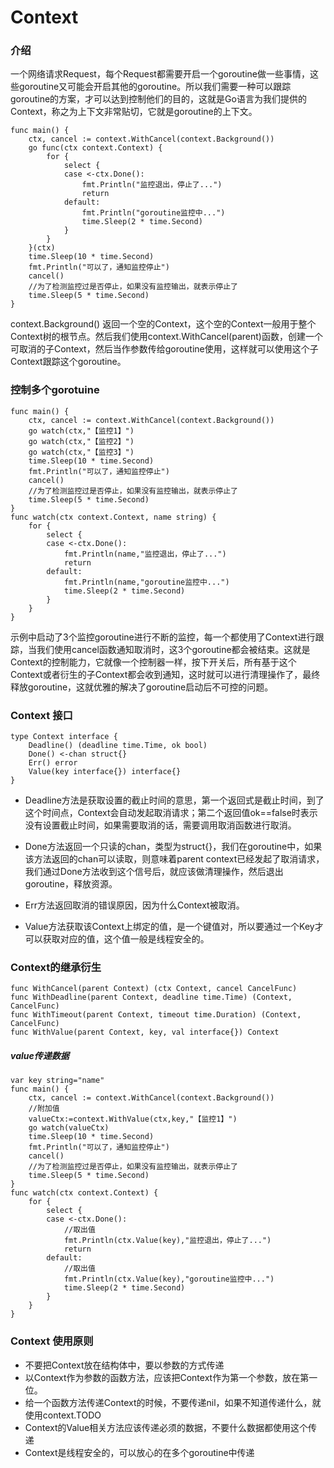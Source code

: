 # Context


### 介绍
一个网络请求Request，每个Request都需要开启一个goroutine做一些事情，这些goroutine又可能会开启其他的goroutine。所以我们需要一种可以跟踪goroutine的方案，才可以达到控制他们的目的，这就是Go语言为我们提供的Context，称之为上下文非常贴切，它就是goroutine的上下文。

```
func main() {
	ctx, cancel := context.WithCancel(context.Background())
	go func(ctx context.Context) {
		for {
			select {
			case <-ctx.Done():
				fmt.Println("监控退出，停止了...")
				return
			default:
				fmt.Println("goroutine监控中...")
				time.Sleep(2 * time.Second)
			}
		}
	}(ctx)
	time.Sleep(10 * time.Second)
	fmt.Println("可以了，通知监控停止")
	cancel()
	//为了检测监控过是否停止，如果没有监控输出，就表示停止了
	time.Sleep(5 * time.Second)
}
```


context.Background() 返回一个空的Context，这个空的Context一般用于整个Context树的根节点。然后我们使用context.WithCancel(parent)函数，创建一个可取消的子Context，然后当作参数传给goroutine使用，这样就可以使用这个子Context跟踪这个goroutine。




### 控制多个gorotuine

```
func main() {
	ctx, cancel := context.WithCancel(context.Background())
	go watch(ctx,"【监控1】")
	go watch(ctx,"【监控2】")
	go watch(ctx,"【监控3】")
	time.Sleep(10 * time.Second)
	fmt.Println("可以了，通知监控停止")
	cancel()
	//为了检测监控过是否停止，如果没有监控输出，就表示停止了
	time.Sleep(5 * time.Second)
}
func watch(ctx context.Context, name string) {
	for {
		select {
		case <-ctx.Done():
			fmt.Println(name,"监控退出，停止了...")
			return
		default:
			fmt.Println(name,"goroutine监控中...")
			time.Sleep(2 * time.Second)
		}
	}
}
```


示例中启动了3个监控goroutine进行不断的监控，每一个都使用了Context进行跟踪，当我们使用cancel函数通知取消时，这3个goroutine都会被结束。这就是Context的控制能力，它就像一个控制器一样，按下开关后，所有基于这个Context或者衍生的子Context都会收到通知，这时就可以进行清理操作了，最终释放goroutine，这就优雅的解决了goroutine启动后不可控的问题。


### Context 接口

```
type Context interface {
	Deadline() (deadline time.Time, ok bool)
	Done() <-chan struct{}
	Err() error
	Value(key interface{}) interface{}
}
```


* Deadline方法是获取设置的截止时间的意思，第一个返回式是截止时间，到了这个时间点，Context会自动发起取消请求；第二个返回值ok==false时表示没有设置截止时间，如果需要取消的话，需要调用取消函数进行取消。

* Done方法返回一个只读的chan，类型为struct{}，我们在goroutine中，如果该方法返回的chan可以读取，则意味着parent context已经发起了取消请求，我们通过Done方法收到这个信号后，就应该做清理操作，然后退出goroutine，释放资源。

* Err方法返回取消的错误原因，因为什么Context被取消。
 
* Value方法获取该Context上绑定的值，是一个键值对，所以要通过一个Key才可以获取对应的值，这个值一般是线程安全的。



### Context的继承衍生

```
func WithCancel(parent Context) (ctx Context, cancel CancelFunc)
func WithDeadline(parent Context, deadline time.Time) (Context, CancelFunc)
func WithTimeout(parent Context, timeout time.Duration) (Context, CancelFunc)
func WithValue(parent Context, key, val interface{}) Context
```


##### value传递数据

```
var key string="name"
func main() {
	ctx, cancel := context.WithCancel(context.Background())
	//附加值
	valueCtx:=context.WithValue(ctx,key,"【监控1】")
	go watch(valueCtx)
	time.Sleep(10 * time.Second)
	fmt.Println("可以了，通知监控停止")
	cancel()
	//为了检测监控过是否停止，如果没有监控输出，就表示停止了
	time.Sleep(5 * time.Second)
}
func watch(ctx context.Context) {
	for {
		select {
		case <-ctx.Done():
			//取出值
			fmt.Println(ctx.Value(key),"监控退出，停止了...")
			return
		default:
			//取出值
			fmt.Println(ctx.Value(key),"goroutine监控中...")
			time.Sleep(2 * time.Second)
		}
	}
}
```


### Context 使用原则

* 不要把Context放在结构体中，要以参数的方式传递
* 以Context作为参数的函数方法，应该把Context作为第一个参数，放在第一位。
* 给一个函数方法传递Context的时候，不要传递nil，如果不知道传递什么，就使用context.TODO
* Context的Value相关方法应该传递必须的数据，不要什么数据都使用这个传递
* Context是线程安全的，可以放心的在多个goroutine中传递

